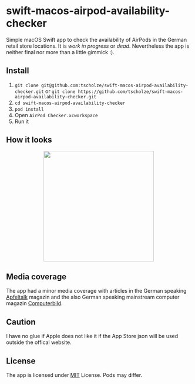 # swift-macos-airpod-availability-checker
Simple macOS Swift app to check the availability of AirPods in the German retail store locations. It is *work in progress* or *dead*. Nevertheless the app is neither final nor more than a little gimmick :).

## Install
1. `git clone git@github.com:tscholze/swift-macos-airpod-availability-checker.git` or `git clone https://github.com/tscholze/swift-macos-airpod-availability-checker.git`
2. `cd swift-macos-airpod-availability-checker`
3. `pod install`
4. Open `AirPod Checker.xcworkspace`
5. Run it

## How it looks

<div style="text-align:center">
	<a href="https://github.com/tscholze/swift-macos-airpod-availability-checker/blob/master/docs/screenshot.png">
		<img src="https://github.com/tscholze/swift-macos-airpod-availability-checker/blob/master/docs/screenshot.png" height="300px" />
	</a>
</div>

## Media coverage

The app had a minor media coverage with articles in the German speaking <a href="https://www.apfeltalk.de/magazin/2017/05/12/airpods-verfuegbarkeit/">Apfeltalk</a> magazin and the also German speaking mainstream computer magazin <a href="http://www.computerbild.de/artikel/cb-News-Internet-AirPods-ausverkauft-trotzdem-kaufen-18116593.html">Computerbild</a>.
## Caution

I have no glue if Apple does not like it if the App Store json will be used outside the offical website.

## License
The app is licensed under [MIT](https://en.wikipedia.org/wiki/MIT_License) License. Pods may differ. 
